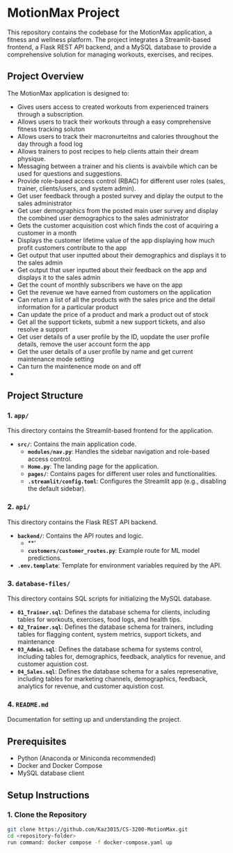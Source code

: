 # MotionMax Project

This repository contains the codebase for the MotionMax application, a fitness and wellness platform. The project integrates a Streamlit-based frontend, a Flask REST API backend, and a MySQL database to provide a comprehensive solution for managing workouts, exercises, and recipes.

## Project Overview

The MotionMax application is designed to:
- Gives users access to created workouts from experienced trainers through a subscription.
- Allows users to track their workouts through a easy comprehensive fitness tracking soluton
- Allows users to track their macronurteitns and calories throughout the day through a food log
- Allows trainers to post recipes to help clients attain their dream physique.
- Messaging between a trainer and his clients is avaivbile which can be used for questions and suggestions.
- Provide role-based access control (RBAC) for different user roles (sales, trainer, clients/users, and system admin).
- Get user feedback through a posted survey and diplay the output to the sales administrator
- Get user demographics from the posted main user survey and display the combined user demographics to the sales administrator
- Gets the customer acquisition cost which finds the cost of acquiring a customer in a month
- Displays the customer lifetime value of the app displaying how much profit customers contribute to the app
- Get output that user inputted about their demographics and displays it to the sales admin
- Get output that user inputted about their feedback on the app and displays it to the sales admin
- Get the count of monthly subscribers we have on the app
- Get the revenue we have earned from customers on the application
- Can return a list of all the products with the sales price and the detail information for a particular product
- Can update the price of a product and mark a product out of stock
-  Get all the support tickets, submit a new support tickets, and also resolve a support
-  Get user details of a user profile by the ID, uopdate the user profile details, remove the user account form the app
- Get the user details of a user profile by name and get current maintenance mode setting
- Can turn the maintenence mode on and off
-  

## Project Structure

### 1. `app/`
This directory contains the Streamlit-based frontend for the application.

- **`src/`**: Contains the main application code.
  - **`modules/nav.py`**: Handles the sidebar navigation and role-based access control.
  - **`Home.py`**: The landing page for the application.
  - **`pages/`**: Contains pages for different user roles and functionalities.
  - **`.streamlit/config.toml`**: Configures the Streamlit app (e.g., disabling the default sidebar).

### 2. `api/`
This directory contains the Flask REST API backend.

- **`backend/`**: Contains the API routes and logic.
  - **'
  - **`customers/customer_routes.py`**: Example route for ML model predictions.
- **`.env.template`**: Template for environment variables required by the API.

### 3. `database-files/`
This directory contains SQL scripts for initializing the MySQL database.
- **`01_Trainer.sql`**: Defines the database schema for clients, including tables for workouts, exercises, food logs, and health tips.
- **`02_Trainer.sql`**: Defines the database schema for trainers, including tables for flagging content, system metrics, support tickets, and maintenance
- **`03_Admin.sql`**: Defines the database schema for systems control, including tables for, demographics, feedback, analytics for revenue, and customer aquistion cost.
- **`04_Sales.sql`**: Defines the database schema for a sales represenative, including tables for marketing channels, demographics, feedback, analytics for revenue, and customer aquistion cost.

### 4. `README.md`
Documentation for setting up and understanding the project.

## Prerequisites

- Python (Anaconda or Miniconda recommended)
- Docker and Docker Compose
- MySQL database client

## Setup Instructions

### 1. Clone the Repository
```bash
git clone https://github.com/Kaz3015/CS-3200-MotionMax.git
cd <repository-folder>
run command: docker compose -f docker-compose.yaml up 
